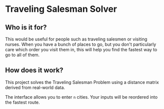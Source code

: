 
# Traveling Salesman Solver

## Who is it for?
This would be useful for people such as traveling salesmen or visiting nurses.
When you have a bunch of places to go, but you don't particularly care which
order you visit them in, this will help you find the fastest way to go to all
of them.

## How does it work?
This project solves the Traveling Salesman Problem using a distance matrix
derived from real-world data.

The interface allows you to enter `n` cities. Your inputs will be reordered
into the fastest route.

